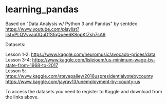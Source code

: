 # learning_pandas

Based on "Data Analysis w/ Python 3 and Pandas" by sentdex  
https://www.youtube.com/playlist?list=PLQVvvaa0QuDfSfqQuee6K8opKtZsh7sA9  

Datasets:  

Lesson 1-2: https://www.kaggle.com/neuromusic/avocado-prices/data  
Lesson 3-4: https://www.kaggle.com/lislejoem/us-minimum-wage-by-state-from-1968-to-2017  
Lesson 5: https://www.kaggle.com/stevepalley/2016uspresidentialvotebycounty  
          https://www.kaggle.com/jayrav13/unemployment-by-county-us  

To access the datasets you need to register to Kaggle and download from the links above.
